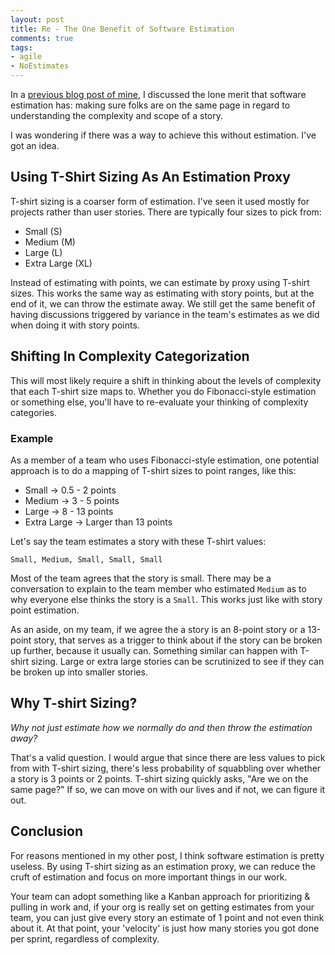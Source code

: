 ```yaml
---
layout: post
title: Re - The One Benefit of Software Estimation
comments: true
tags:
- agile
- NoEstimates
---
```


In a [previous blog post of mine](https://blog.chriszimmerman.net/2018/06/27/The-One-Benefit-of-Software-Estimation.html), I discussed the lone merit that software estimation has: making sure folks are on the same page in regard to understanding the complexity and scope of a story.

I was wondering if there was a way to achieve this without estimation. I've got an idea.

## Using T-Shirt Sizing As An Estimation Proxy

T-shirt sizing is a coarser form of estimation. I've seen it used mostly for projects rather than user stories. There are typically four sizes to pick from:

- Small (S)
- Medium (M)
- Large (L)
- Extra Large (XL)

Instead of estimating with points, we can estimate by proxy using T-shirt sizes. This works the same way as estimating with story points, but at the end of it, we can throw the estimate away. We still get the same benefit of having discussions triggered by variance in the team's estimates as we did when doing it with story points.

## Shifting In Complexity Categorization

This will most likely require a shift in thinking about the levels of complexity that each T-shirt size maps to. Whether you do Fibonacci-style estimation or something else, you'll have to re-evaluate your thinking of complexity categories.

### Example

As a member of a team who uses Fibonacci-style estimation, one potential approach is to do a mapping of T-shirt sizes to point ranges, like this:

- Small -> 0.5 - 2 points
- Medium -> 3 - 5 points
- Large -> 8 - 13 points
- Extra Large -> Larger than 13 points

Let's say the team estimates a story with these T-shirt values:

`Small, Medium, Small, Small, Small`

Most of the team agrees that the story is small. There may be a conversation to explain to the team member who estimated `Medium` as to why everyone else thinks the story is a `Small`. This works just like with story point estimation.

As an aside, on my team, if we agree the a story is an 8-point story or a 13-point story, that serves as a trigger to think about if the story can be broken up further, because it usually can. Something similar can happen with T-shirt sizing. Large or extra large stories can be scrutinized to see if they can be broken up into smaller stories.

## Why T-shirt Sizing?

*Why not just estimate how we normally do and then throw the estimation away?*

That's a valid question. I would argue that since there are less values to pick from with T-shirt sizing, there's less probability of squabbling over whether a story is 3 points or 2 points. T-shirt sizing quickly asks, "Are we on the same page?" If so, we can move on with our lives and if not, we can figure it out.

## Conclusion

For reasons mentioned in my other post, I think software estimation is pretty useless. By using T-shirt sizing as an estimation proxy, we can reduce the cruft of estimation and focus on more important things in our work.

Your team can adopt something like a Kanban approach for prioritizing & pulling in work and, if your org is really set on getting estimates from your team, you can just give every story an estimate of 1 point and not even think about it. At that point, your 'velocity' is just how many stories you got done per sprint, regardless of complexity.
